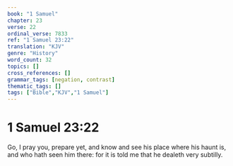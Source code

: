 ```yaml
---
book: "1 Samuel"
chapter: 23
verse: 22
ordinal_verse: 7833
ref: "1 Samuel 23:22"
translation: "KJV"
genre: "History"
word_count: 32
topics: []
cross_references: []
grammar_tags: [negation, contrast]
thematic_tags: []
tags: ["Bible","KJV","1 Samuel"]
---
```


# 1 Samuel 23:22

Go, I pray you, prepare yet, and know and see his place where his haunt is, and who hath seen him there: for it is told me that he dealeth very subtilly.
